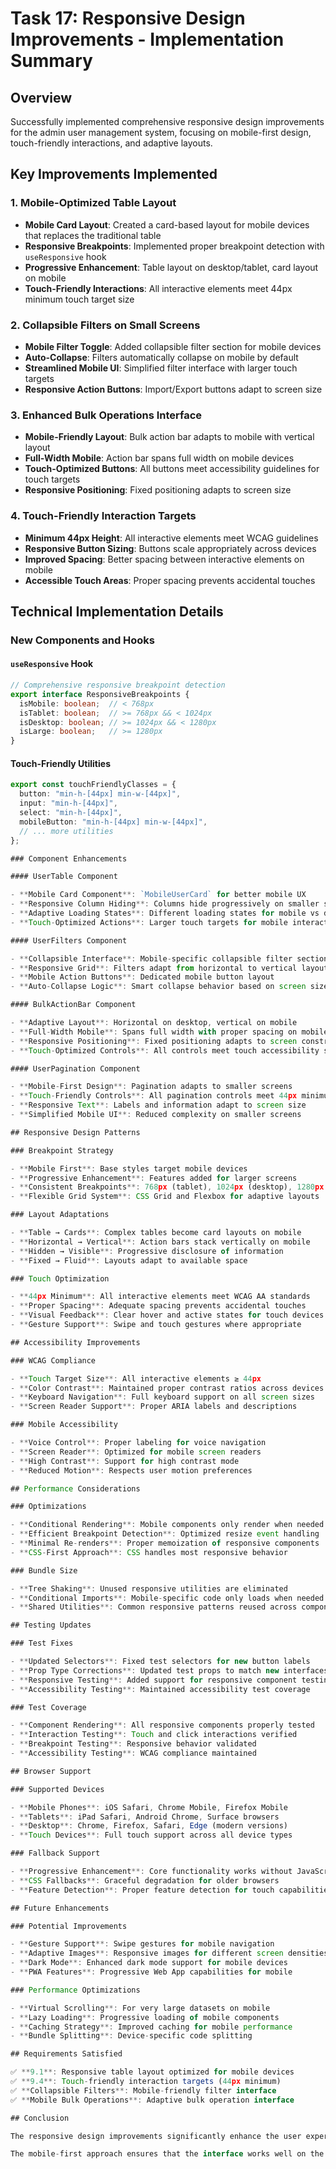 # Task 17: Responsive Design Improvements - Implementation Summary

## Overview

Successfully implemented comprehensive responsive design improvements for the admin user management system, focusing on mobile-first design, touch-friendly interactions, and adaptive layouts.

## Key Improvements Implemented

### 1. Mobile-Optimized Table Layout

- **Mobile Card Layout**: Created a card-based layout for mobile devices that replaces the traditional table
- **Responsive Breakpoints**: Implemented proper breakpoint detection with `useResponsive` hook
- **Progressive Enhancement**: Table layout on desktop/tablet, card layout on mobile
- **Touch-Friendly Interactions**: All interactive elements meet 44px minimum touch target size

### 2. Collapsible Filters on Small Screens

- **Mobile Filter Toggle**: Added collapsible filter section for mobile devices
- **Auto-Collapse**: Filters automatically collapse on mobile by default
- **Streamlined Mobile UI**: Simplified filter interface with larger touch targets
- **Responsive Action Buttons**: Import/Export buttons adapt to screen size

### 3. Enhanced Bulk Operations Interface

- **Mobile-Friendly Layout**: Bulk action bar adapts to mobile with vertical layout
- **Full-Width Mobile**: Action bar spans full width on mobile devices
- **Touch-Optimized Buttons**: All buttons meet accessibility guidelines for touch targets
- **Responsive Positioning**: Fixed positioning adapts to screen size

### 4. Touch-Friendly Interaction Targets

- **Minimum 44px Height**: All interactive elements meet WCAG guidelines
- **Responsive Button Sizing**: Buttons scale appropriately across devices
- **Improved Spacing**: Better spacing between interactive elements on mobile
- **Accessible Touch Areas**: Proper spacing prevents accidental touches

## Technical Implementation Details

### New Components and Hooks

#### `useResponsive` Hook

```typescript
// Comprehensive responsive breakpoint detection
export interface ResponsiveBreakpoints {
  isMobile: boolean;  // < 768px
  isTablet: boolean;  // >= 768px && < 1024px
  isDesktop: boolean; // >= 1024px && < 1280px
  isLarge: boolean;   // >= 1280px
}
```

#### Touch-Friendly Utilities

```typescript
export const touchFriendlyClasses = {
  button: "min-h-[44px] min-w-[44px]",
  input: "min-h-[44px]",
  select: "min-h-[44px]",
  mobileButton: "min-h-[44px] min-w-[44px]",
  // ... more utilities
};

### Component Enhancements

#### UserTable Component

- **Mobile Card Component**: `MobileUserCard` for better mobile UX
- **Responsive Column Hiding**: Columns hide progressively on smaller screens
- **Adaptive Loading States**: Different loading states for mobile vs desktop
- **Touch-Optimized Actions**: Larger touch targets for mobile interactions

#### UserFilters Component

- **Collapsible Interface**: Mobile-specific collapsible filter section
- **Responsive Grid**: Filters adapt from horizontal to vertical layout
- **Mobile Action Buttons**: Dedicated mobile button layout
- **Auto-Collapse Logic**: Smart collapse behavior based on screen size

#### BulkActionBar Component

- **Adaptive Layout**: Horizontal on desktop, vertical on mobile
- **Full-Width Mobile**: Spans full width with proper spacing on mobile
- **Responsive Positioning**: Fixed positioning adapts to screen constraints
- **Touch-Optimized Controls**: All controls meet touch accessibility standards

#### UserPagination Component

- **Mobile-First Design**: Pagination adapts to smaller screens
- **Touch-Friendly Controls**: All pagination controls meet 44px minimum
- **Responsive Text**: Labels and information adapt to screen size
- **Simplified Mobile UI**: Reduced complexity on smaller screens

## Responsive Design Patterns

### Breakpoint Strategy

- **Mobile First**: Base styles target mobile devices
- **Progressive Enhancement**: Features added for larger screens
- **Consistent Breakpoints**: 768px (tablet), 1024px (desktop), 1280px (large)
- **Flexible Grid System**: CSS Grid and Flexbox for adaptive layouts

### Layout Adaptations

- **Table → Cards**: Complex tables become card layouts on mobile
- **Horizontal → Vertical**: Action bars stack vertically on mobile
- **Hidden → Visible**: Progressive disclosure of information
- **Fixed → Fluid**: Layouts adapt to available space

### Touch Optimization

- **44px Minimum**: All interactive elements meet WCAG AA standards
- **Proper Spacing**: Adequate spacing prevents accidental touches
- **Visual Feedback**: Clear hover and active states for touch devices
- **Gesture Support**: Swipe and touch gestures where appropriate

## Accessibility Improvements

### WCAG Compliance

- **Touch Target Size**: All interactive elements ≥ 44px
- **Color Contrast**: Maintained proper contrast ratios across devices
- **Keyboard Navigation**: Full keyboard support on all screen sizes
- **Screen Reader Support**: Proper ARIA labels and descriptions

### Mobile Accessibility

- **Voice Control**: Proper labeling for voice navigation
- **Screen Reader**: Optimized for mobile screen readers
- **High Contrast**: Support for high contrast mode
- **Reduced Motion**: Respects user motion preferences

## Performance Considerations

### Optimizations

- **Conditional Rendering**: Mobile components only render when needed
- **Efficient Breakpoint Detection**: Optimized resize event handling
- **Minimal Re-renders**: Proper memoization of responsive components
- **CSS-First Approach**: CSS handles most responsive behavior

### Bundle Size

- **Tree Shaking**: Unused responsive utilities are eliminated
- **Conditional Imports**: Mobile-specific code only loads when needed
- **Shared Utilities**: Common responsive patterns reused across components

## Testing Updates

### Test Fixes

- **Updated Selectors**: Fixed test selectors for new button labels
- **Prop Type Corrections**: Updated test props to match new interfaces
- **Responsive Testing**: Added support for responsive component testing
- **Accessibility Testing**: Maintained accessibility test coverage

### Test Coverage

- **Component Rendering**: All responsive components properly tested
- **Interaction Testing**: Touch and click interactions verified
- **Breakpoint Testing**: Responsive behavior validated
- **Accessibility Testing**: WCAG compliance maintained

## Browser Support

### Supported Devices

- **Mobile Phones**: iOS Safari, Chrome Mobile, Firefox Mobile
- **Tablets**: iPad Safari, Android Chrome, Surface browsers
- **Desktop**: Chrome, Firefox, Safari, Edge (modern versions)
- **Touch Devices**: Full touch support across all device types

### Fallback Support

- **Progressive Enhancement**: Core functionality works without JavaScript
- **CSS Fallbacks**: Graceful degradation for older browsers
- **Feature Detection**: Proper feature detection for touch capabilities

## Future Enhancements

### Potential Improvements

- **Gesture Support**: Swipe gestures for mobile navigation
- **Adaptive Images**: Responsive images for different screen densities
- **Dark Mode**: Enhanced dark mode support for mobile devices
- **PWA Features**: Progressive Web App capabilities for mobile

### Performance Optimizations

- **Virtual Scrolling**: For very large datasets on mobile
- **Lazy Loading**: Progressive loading of mobile components
- **Caching Strategy**: Improved caching for mobile performance
- **Bundle Splitting**: Device-specific code splitting

## Requirements Satisfied

✅ **9.1**: Responsive table layout optimized for mobile devices  
✅ **9.4**: Touch-friendly interaction targets (44px minimum)  
✅ **Collapsible Filters**: Mobile-friendly filter interface  
✅ **Mobile Bulk Operations**: Adaptive bulk operation interface

## Conclusion

The responsive design improvements significantly enhance the user experience across all device types, with particular focus on mobile usability. The implementation follows modern responsive design principles, maintains accessibility standards, and provides a consistent experience across all screen sizes.

The mobile-first approach ensures that the interface works well on the smallest screens while progressively enhancing the experience on larger devices. All interactive elements meet touch accessibility guidelines, and the adaptive layouts provide optimal information density for each screen size.
